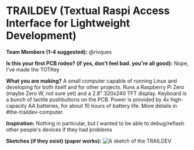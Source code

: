 # TRAILDEV (Textual Raspi Access Interface for Lightweight Development)

**Team Members (1-4 suggested):** @rivques

**Is this your first PCB rodeo? (if yes, don't feel bad. you're all good):** Nope, I've made the TOTKey

**What you are making?** A small computer capable of running Linux and developing for both itself and for other projects. Runs a Raspberry Pi Zero (maybe Zero W, not sure yet)
and a 2.8" 320x240 TFT display. Keyboard is a bunch of tactile pushbuttons on the PCB. Power is provided by 4x high-capacity AA batteries, for about 10 hours of battery life.
More details in #the-traildev-computer.

**Inspiration:** Nothing in particular, but I wanted to be able to debug/reflash other people's devices if they had problems

**Sketches (if they exist) (paper works):**
![A sketch of the TRAILDEV](https://github.com/rivques/the-trail/assets/38469076/c4139c6b-7708-4c86-8858-83119260f660)
